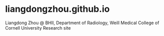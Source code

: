 # liangdongzhou.github.io
Liangdong Zhou @ BHII, Department of Radiology, Weill Medical College of Cornell University
Research site
